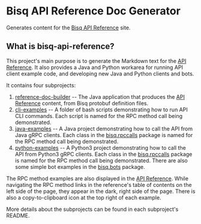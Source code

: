 # Bisq API Reference Doc Generator

Generates content for the [Bisq API Reference](https://bisq-network.github.io/slate) site.

## What is bisq-api-reference?

This project's main purpose is to generate the Markdown text for
the [API Reference](https://bisq-network.github.io/slate). It also provides a Java and Python workarea for running API
client example code, and developing new Java and Python clients and bots.

It contains four subprojects:

1. [reference-doc-builder](https://github.com/ghubstan/bisq-api-reference/tree/main/reference-doc-builder) -- The Java
   application that produces the [API Reference](https://bisq-network.github.io/slate) content, from Bisq protobuf
   definition files.
2. [cli-examples](https://github.com/ghubstan/bisq-api-reference/tree/main/cli-examples) -- A folder of bash scripts
   demonstrating how to run API CLI commands. Each script is named for the RPC method call being demonstrated.
3. [java-examples](https://github.com/ghubstan/bisq-api-reference/tree/main/java-examples) -- A Java project
   demonstrating how to call the API from Java gRPC clients. Each class in
   the [bisq.rpccalls](https://github.com/ghubstan/bisq-api-reference/tree/main/java-examples/src/main/java/bisq/rpccalls)
   package is named for the RPC method call being demonstrated.
4. [python-examples](https://github.com/ghubstan/bisq-api-reference/tree/main/python-examples) -- A Python3 project
   demonstrating how to call the API from Python3 gRPC clients. Each class in
   the  [bisq.rpccalls](https://github.com/ghubstan/bisq-api-reference/tree/main/python-examples/bisq/rpccalls) package
   is named for the RPC method call being demonstrated. There are also some simple bot examples in
   the [bisq.bots](https://github.com/ghubstan/bisq-api-reference/tree/main/python-examples/bisq/bots) package.

The RPC method examples are also displayed in the [API Reference](https://bisq-network.github.io/slate). While
navigating the RPC method links in the reference's table of contents on the left side of the page, they appear in the
dark, right side of the page. There is also a copy-to-clipboard icon at the top right of each example.

More details about the subprojects can be found in each subproject's README.
